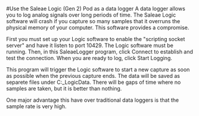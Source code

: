 #Use the Saleae Logic (Gen 2) Pod as a data logger
A data logger allows you to log analog signals over long periods of time.  The Saleae Logic software will crash if you capture so many samples that it overruns the physical memory of your computer.  This software provides a compromise.

First you must set up your Logic software to enable the "scripting socket server" and have it listen to port 10429.  The Logic software must be running.  Then, in this SaleaeLogger program, click Connect to establish and test the connection.  When you are ready to log, click Start Logging.

This program will trigger the Logic software to start a new capture as soon as possible when the previous capture ends.  The data will be saved as separete files under C:\_LogicData.  There will be gaps of time where no samples are taken, but it is better than nothing.

One major advantage this have over traditional data loggers is that the sample rate is very high.